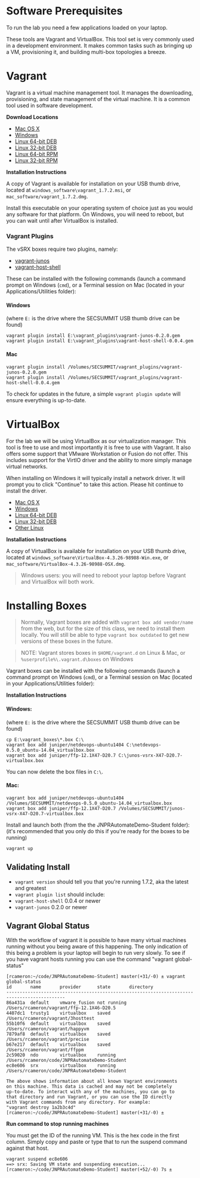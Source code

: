 Software Prerequisites
======================

To run the lab you need a few applications loaded on your laptop.

These tools are Vagrant and VirtualBox. This tool set is very commonly used in a development environment. It makes common tasks such as bringing up a VM, provisioning it, and building multi-box topologies a breeze.

Vagrant
=======

Vagrant is a virtual machine management tool. It manages the downloading, provisioning, and state management of the virtual machine. It is a common tool used in software development.

**Download Locations**

-	[Mac OS X](https://dl.bintray.com/mitchellh/vagrant/vagrant_1.7.2.dmg)
-	[Windows](https://dl.bintray.com/mitchellh/vagrant/vagrant_1.7.2.msi)
-	[Linux 64-bit DEB](https://dl.bintray.com/mitchellh/vagrant/vagrant_1.7.2_x86_64.deb)
-	[Linux 32-bit DEB](https://dl.bintray.com/mitchellh/vagrant/vagrant_1.7.2_i686.deb)
-	[Linux 64-bit RPM](https://dl.bintray.com/mitchellh/vagrant/vagrant_1.7.2_x86_64.rpm)
-	[Linux 32-bit RPM](https://dl.bintray.com/mitchellh/vagrant/vagrant_1.7.2_i686.rpm)

**Installation Instructions**

A copy of Vagrant is available for installation on your USB thumb drive, located at `windows_software\vagrant_1.7.2.msi`, or `mac_software/vagrant_1.7.2.dmg`.

Install this executable on your operating system of choice just as you would any software for that platform.  On Windows, you will need to reboot, but you can wait until after VirtualBox is installed.

### Vagrant Plugins

The vSRX boxes require two plugins, namely:

- [vagrant-junos](https://github.com/JNPRAutomate/vagrant-junos)
- [vagrant-host-shell](https://github.com/phinze/vagrant-host-shell)

These can be installed with the following commands (launch a command prompt on Windows (`cmd`), or a Terminal session on Mac (located in your Applications/Utilities folder):

#### Windows
(where `E:` is the drive where the SECSUMMIT USB thumb drive can be found)
```
vagrant plugin install E:\vagrant_plugins\vagrant-junos-0.2.0.gem
vagrant plugin install E:\vagrant_plugins\vagrant-host-shell-0.0.4.gem
```

#### Mac
```
vagrant plugin install /Volumes/SECSUMMIT/vagrant_plugins/vagrant-junos-0.2.0.gem
vagrant plugin install /Volumes/SECSUMMIT/vagrant_plugins/vagrant-host-shell-0.0.4.gem
```

To check for updates in the future, a simple `vagrant plugin update` will ensure everything is up-to-date.


VirtualBox
===========

For the lab we will be using VirtualBox as our virtualization manager. This tool is free to use and most importantly it is free to use with Vagrant. It also offers some support that VMware Workstation or Fusion do not offer. This includes support for the VirtIO driver and the ability to more simply manage virtual networks.

When installing on Windows it will typically install a network driver. It will prompt you to click "Continue" to take this action. Please hit continue to install the driver.

-	[Mac OS X](http://download.virtualbox.org/virtualbox/4.3.26/VirtualBox-4.3.26-98988-OSX.dmg)
-	[Windows](http://download.virtualbox.org/virtualbox/4.3.26/VirtualBox-4.3.26-98988-Win.exe)
-	[Linux 64-bit DEB](http://download.virtualbox.org/virtualbox/4.3.26/virtualbox-4.3_4.3.26-98988~Ubuntu~raring_amd64.deb)
-	[Linux 32-bit DEB](http://download.virtualbox.org/virtualbox/4.3.26/virtualbox-4.3_4.3.26-98988~Ubuntu~raring_i386.deb)
-	[Other Linux](https://www.virtualbox.org/wiki/Linux_Downloads)


**Installation Instructions**

A copy of VirtualBox is available for installation on your USB thumb drive, located at `windows_software\VirtualBox-4.3.26-98988-Win.exe`, or `mac_software/VirtualBox-4.3.26-98988-OSX.dmg`.

> Windows users: you will need to reboot your laptop before Vagrant and VirtualBox will both work.

Installing Boxes
================

> Normally, Vagrant boxes are added with `vagrant box add vendor/name` from the web, but for the size of this class, we need to install them locally.  You will still be able to type `vagrant box outdated` to get new versions of these boxes in the future.

> NOTE: Vagrant stores boxes in `$HOME/vagrant.d` on Linux & Mac, or `%userprofile%\.vagrant.d\boxes` on Windows

Vagrant boxes can be installed with the following commands (launch a command prompt on Windows (`cmd`), or a Terminal session on Mac (located in your Applications/Utilities folder):

**Installation Instructions**

#### Windows:
(where `E:` is the drive where the SECSUMMIT USB thumb drive can be found)
```
cp E:\vagrant_boxes\*.box C:\
vagrant box add juniper/netdevops-ubuntu1404 C:\netdevops-0.5.0_ubuntu-14.04_virtualbox.box
vagrant box add juniper/ffp-12.1X47-D20.7 C:\junos-vsrx-X47-D20.7-virtualbox.box
```
You can now delete the box files in `C:\`.

#### Mac:
```
vagrant box add juniper/netdevops-ubuntu1404 /Volumes/SECSUMMIT/netdevops-0.5.0_ubuntu-14.04_virtualbox.box
vagrant box add juniper/ffp-12.1X47-D20.7 /Volumes/SECSUMMIT/junos-vsrx-X47-D20.7-virtualbox.box
```



Install and launch both (from the the JNPRAutomateDemo-Student folder):
(it's recommended that you only do this if you're ready for the boxes to be running)
```bash
vagrant up
```

Validating Install
------------------

- `vagrant version` should tell you that you're running 1.7.2, aka the latest and greatest
- `vagrant plugin list` should include:
 - `vagrant-host-shell` 0.0.4 or newer
 - `vagrant-junos` 0.2.0 or newer


Vagrant Global Status
---------------------

With the workflow of vagrant it is possible to have many virtual machines running without you being aware of this happening. The only indication of this being a problem is your laptop will begin to run very slowly. To see if you have vagrant hosts running you can use the command "vagrant global-status"

```
[rcameron:~/code/JNPRAutomateDemo-Student] master(+31/-0) ± vagrant global-status
id       name       provider      state       directory
--------------------------------------------------------------------------------------------
86a431a  default    vmware_fusion not running /Users/rcameron/vagrant/ffp-12.1X46-D20.5
4407dc1  trusty1    virtualbox    saved       /Users/rcameron/vagrant/3hosttest
55b10f6  default    virtualbox    saved       /Users/rcameron/vagrant/happyvm
7879af8  default    virtualbox    saved       /Users/rcameron/vagrant/precise
b67e217  default    virtualbox    saved       /Users/rcameron/vagrant/ffppm
2c59020  ndo        virtualbox    running     /Users/rcameron/code/JNPRAutomateDemo-Student
ec8e606  srx        virtualbox    running     /Users/rcameron/code/JNPRAutomateDemo-Student

The above shows information about all known Vagrant environments
on this machine. This data is cached and may not be completely
up-to-date. To interact with any of the machines, you can go to
that directory and run Vagrant, or you can use the ID directly
with Vagrant commands from any directory. For example:
"vagrant destroy 1a2b3c4d"
[rcameron:~/code/JNPRAutomateDemo-Student] master(+31/-0) ±
```

**Run command to stop running machines**

You must get the ID of the running VM. This is the hex code in the first column. Simply copy and paste or type that to run the suspend command against that host.

```
vagrant suspend ec8e606
==> srx: Saving VM state and suspending execution...
[rcameron:~/code/JNPRAutomateDemo-Student] master(+52/-0) 7s ±
```
